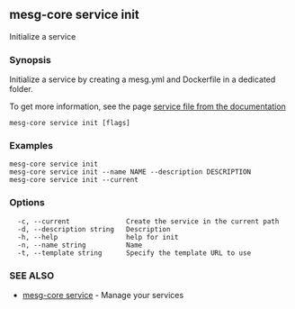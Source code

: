 ## mesg-core service init

Initialize a service

### Synopsis

Initialize a service by creating a mesg.yml and Dockerfile in a dedicated folder.
	
To get more information, see the page [service file from the documentation](https://docs.mesg.com/service/service-file.html)

```
mesg-core service init [flags]
```

### Examples

```
mesg-core service init
mesg-core service init --name NAME --description DESCRIPTION
mesg-core service init --current
```

### Options

```
  -c, --current              Create the service in the current path
  -d, --description string   Description
  -h, --help                 help for init
  -n, --name string          Name
  -t, --template string      Specify the template URL to use
```

### SEE ALSO

* [mesg-core service](mesg-core_service.md)	 - Manage your services

